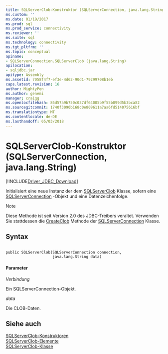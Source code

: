 ```yaml
---
title: SQLServerClob-Konstruktor (SQLServerConnection, java.lang.String) | Microsoft Docs
ms.custom: ''
ms.date: 01/19/2017
ms.prod: sql
ms.prod_service: connectivity
ms.reviewer: ''
ms.suite: sql
ms.technology: connectivity
ms.tgt_pltfrm: ''
ms.topic: conceptual
apiname:
- SQLServerConnection.SQLServerClob (java.lang.String)
apilocation:
- sqljdbc.jar
apitype: Assembly
ms.assetid: 7058f4f7-ef3e-4d62-90d1-79299708b1eb
caps.latest.revision: 16
author: MightyPen
ms.author: genemi
manager: craigg
ms.openlocfilehash: 86d57a9b750c037df64005b9f55b099d5b3bca82
ms.sourcegitcommit: 1740f3090b168c0e809611a7aa6fd514075616bf
ms.translationtype: MT
ms.contentlocale: de-DE
ms.lasthandoff: 05/03/2018
---
```

# <a name="sqlserverclob-constructor-sqlserverconnection-javalangstring"></a>SQLServerClob-Konstruktor (SQLServerConnection, java.lang.String)
[!INCLUDE[Driver_JDBC_Download](../../../includes/driver_jdbc_download.md)]

  Initialisiert eine neue Instanz der dem [SQLServerClob](../../../connect/jdbc/reference/sqlserverclob-class.md) Klasse, sofern eine [SQLServerConnection](../../../connect/jdbc/reference/sqlserverconnection-class.md) -Objekt und eine Datenzeichenfolge.  
  
> [!NOTE]  
>  Diese Methode ist seit Version 2.0 des JDBC-Treibers veraltet. Verwenden Sie stattdessen die [CreateClob](../../../connect/jdbc/reference/createclob-method-sqlserverconnection.md) Methode der [SQLServerConnection](../../../connect/jdbc/reference/sqlserverconnection-class.md) Klasse.  
  
## <a name="syntax"></a>Syntax  
  
```  
  
public SQLServerClob(SQLServerConnection connection,  
                     java.lang.String data)  
```  
  
#### <a name="parameters"></a>Parameter  
 *Verbindung*  
  
 Ein SQLServerConnection-Objekt.  
  
 *data*  
  
 Die CLOB-Daten.  
  
## <a name="see-also"></a>Siehe auch  
 [SQLServerClob-Konstruktoren](../../../connect/jdbc/reference/sqlserverclob-constructors.md)   
 [SQLServerClob-Elemente](../../../connect/jdbc/reference/sqlserverclob-members.md)   
 [SQLServerClob-Klasse](../../../connect/jdbc/reference/sqlserverclob-class.md)  
  
  
